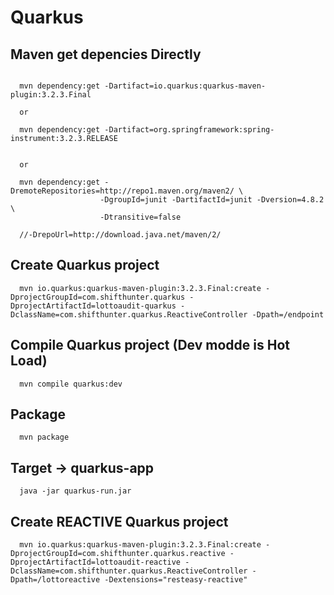# Quarkus

## Maven get depencies Directly 

```mvn
  
  mvn dependency:get -Dartifact=io.quarkus:quarkus-maven-plugin:3.2.3.Final
  
  or

  mvn dependency:get -Dartifact=org.springframework:spring-instrument:3.2.3.RELEASE

  
  or 

  mvn dependency:get -DremoteRepositories=http://repo1.maven.org/maven2/ \
                    -DgroupId=junit -DartifactId=junit -Dversion=4.8.2 \
                    -Dtransitive=false
  
  //-DrepoUrl=http://download.java.net/maven/2/ 

```

##

## Create Quarkus project


```mvn
  mvn io.quarkus:quarkus-maven-plugin:3.2.3.Final:create -DprojectGroupId=com.shifthunter.quarkus -DprojectArtifactId=lottoaudit-quarkus -DclassName=com.shifthunter.quarkus.ReactiveController -Dpath=/endpoint 
```

## Compile Quarkus project  (Dev modde is Hot Load)
```mvn
  mvn compile quarkus:dev
```

## Package
```mvn
  mvn package
```

## Target -> quarkus-app
```mvn
  java -jar quarkus-run.jar
```


## Create REACTIVE Quarkus project
```mvn
  mvn io.quarkus:quarkus-maven-plugin:3.2.3.Final:create -DprojectGroupId=com.shifthunter.quarkus.reactive -DprojectArtifactId=lottoaudit-reactive -DclassName=com.shifthunter.quarkus.ReactiveController -Dpath=/lottoreactive -Dextensions="resteasy-reactive"
```
